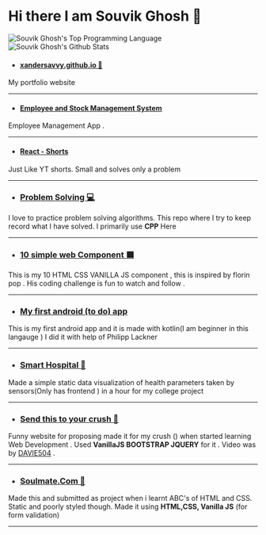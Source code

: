 # Hi there I am Souvik Ghosh 👋

![Souvik Ghosh's Top Programming Language](https://github-readme-stats.vercel.app/api/top-langs/?username=xandersavvy&layout=compact&theme=dracula&hide=html)
![Souvik Ghosh's Github Stats](https://github-readme-stats.vercel.app/api?username=xandersavvy&hide=stars&theme=dracula&show_icons=true)


 - ####  [xandersavvy.github.io 👦](https://github.com/xandersavvy/xandersavvy.github.io)

My portfolio website

- - - -
 - #### [Employee and Stock Management System](https://github.com/xandersavvy/Final-YearProject-NiT)
 Employee Management App .
- - - -
 - #### [React - Shorts ](https://github.com/xandersavvy/react-shorts)
  Just Like YT shorts. Small and solves only a problem 
- - - - 

 - ###  [Problem Solving 💻](https://github.com/xandersavvy/Problem-solving)
I love to practice problem solving algorithms. This repo where I try to keep record what I have solved. I primarily use **CPP**
 Here

 - - - -

 - ###  [10 simple web Component 🟪](https://xandersavvy.github.io/10-simple-web-components/)

This is my 10 HTML CSS VANILLA JS component , this is inspired by florin pop . His coding challenge is fun to watch and follow .

- - - -
- ### [My first android (to do) app](https://github.com/xandersavvy/My-first-todo)
This is my first android app and it is made with kotlin(I am beginner in this langauge ) I did it with help of Philipp Lackner 


- - - -

- ###  [Smart Hospital 🏥](https://github.com/xandersavvy/Simple-smart-hospital)
 Made a simple static data visualization of health parameters taken by sensors(Only has frontend ) in a hour for my college project


- - - -

 - ###  [Send this to your crush 💌](https://xandersavvy.github.io/Send-this-to-your-crush/send_this_to_your-crush.html)

Funny website for proposing made it for my crush () when started learning Web Development . Used **VanillaJS BOOTSTRAP JQUERY** for it . Video was by [DAVIE504](https://www.youtube.com/channel/UCgFvT6pUq9HLOvKBYERzXSQ) . 


- - - -

 - ###  [Soulmate.Com 💒](https://github.com/xandersavvy/soulmate.com)

Made this and submitted as project when i learnt ABC's of HTML and CSS. Static and poorly styled though. Made it using **HTML,CSS, Vanilla JS** (for form validation)

- - - -


